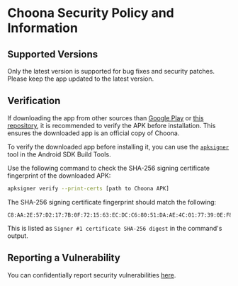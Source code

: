 # Choona Security Policy and Information

## Supported Versions
Only the latest version is supported for bug fixes and security patches.
Please keep the app updated to the latest version.

## Verification
If downloading the app from other sources than [Google Play](https://play.google.com/store/apps/details?id=com.rohankhayech.choona) or [this repository](https://github.com/rohankhayech/Choona/releases/latest), it is recommended to verify the APK before installation.
This ensures the downloaded app is an official copy of Choona.

To verify the downloaded app before installing it, you can use the [`apksigner`](https://developer.android.com/tools/apksigner#examples-verify) tool in the Android SDK Build Tools.

Use the following command to check the SHA-256 signing certificate fingerprint of the downloaded APK:

```bash
apksigner verify --print-certs [path to Choona APK]
```

The SHA-256 signing certificate fingerprint should match the following:
```
C8:AA:2E:57:D2:17:7B:0F:72:15:63:EC:DC:C6:80:51:DA:AE:4C:01:77:39:0E:F8:27:94:3C:3D:7E:22:A3:7B
```
This is listed as `Signer #1 certificate SHA-256 digest` in the command's output.

## Reporting a Vulnerability
You can confidentially report security vulnerabilities [here](https://github.com/rohankhayech/Choona/security/advisories/new).
